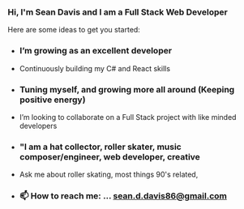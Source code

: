 ### Hi, I'm Sean Davis and I am a Full Stack Web Developer 

<!-- **Dev-Davis/Dev-Davis** is a ✨ _special_ ✨ repository because its `README.md` (this file) appears on your GitHub profile. -->

Here are some ideas to get you started:

- ### I’m growing as an excellent developer
- Continuously building my C# and React skills
- ### Tuning myself, and growing more all around (Keeping positive energy)
- I’m looking to collaborate on a Full Stack project with like minded developers
- ### "I am a hat collector, roller skater, music composer/engineer, web developer, creative

- Ask me about roller skating, most things 90's related,  
- ### 📫 How to reach me: ... sean.d.davis86@gmail.com

<!-- how you leave comments in the README -->
